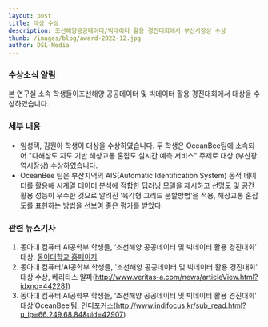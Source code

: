 ```yaml
---
layout: post
title: 대상 수상
description: 조선해양공공데이터/빅데이터 활용 경진대회에서 부산시장상 수상
thumb: /images/blog/award-2022-12.jpg
author: DSL-Media
---
```


### 수상소식 알림

본 연구실 소속 학생들이조선해양 공공데이터 및 빅데이터 활용 경진대회에서 대상을 수상하였습니다.

### 세부 내용

- 임성택, 김원아 학생이 대상을 수상하였습니다. 두 학생은 OceanBee팀에 소속되어 "다해상도 지도 기반 해상교통 혼잡도 실시간 예측 서비스" 주제로 대상 (부산광역시장상) 수상하였습니다. 
- OceanBee 팀은 부산지역의 AIS(Automatic Identification System) 동적 데이터를 활용해 시계열 데이터 분석에 적합한 딥러닝 모델을 제시하고 선명도 및 공간 활용 성능이 우수한 것으로 알려진 ‘육각형 그리드 분할방법’을 적용, 해상교통 혼잡도를 표현하는 방법을 선보여 좋은 평가를 받았다.

### 관련 뉴스기사
1. 동아대 컴퓨터·AI공학부 학생들, ‘조선해양 공공데이터 및 빅데이터 활용 경진대회’ 대상, [동아대학교 홈페이지](https://www.donga.ac.kr/gzSub_001007001.aspx)
2. 동아대 컴퓨터/AI공학부 학생들,  '조선해양 공공데이터 및 빅데이터 활용 경진대회' 대상 수상, 베리타스 알파(http://www.veritas-a.com/news/articleView.html?idxno=442281)
3. 동아대 컴퓨터·AI공학부 학생들, ‘조선해양 공공데이터 및 빅데이터 활용 경진대회’ 대상‘OceanBee‘팀, 인디포커스(http://www.indifocus.kr/sub_read.html?u_ip=66.249.68.84&uid=42907)